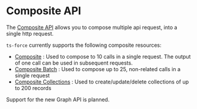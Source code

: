 # Composite API

The [Composite API](https://developer.salesforce.com/docs/atlas.en-us.api_rest.meta/api_rest/resources_composite.htm) allows you to compose multiple api request, into a single http request.  

`ts-force` currently supports the following composite resources:

* [Composite](composite.md) : Used to compose to 10 calls in a single request.  The output of one call can be used in subsequent requests.
* [Composite Batch](composite-batch.md) : Used to compose up to 25, non-related calls in a single request
* [Composite Collections](composite-collections.md) : Used to create/update/delete collections of up to 200 records

Support for the new Graph API is planned.

